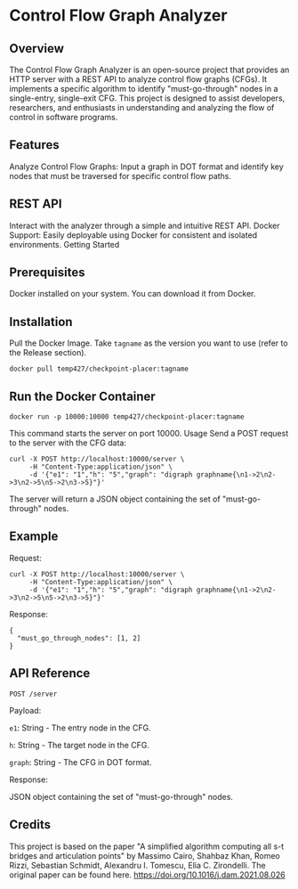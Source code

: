 # Control Flow Graph Analyzer

## Overview

The Control Flow Graph Analyzer is an open-source project that provides an HTTP server with a REST API to analyze control flow graphs (CFGs). It implements a specific algorithm to identify "must-go-through" nodes in a single-entry, single-exit CFG. This project is designed to assist developers, researchers, and enthusiasts in understanding and analyzing the flow of control in software programs.

## Features

Analyze Control Flow Graphs: Input a graph in DOT format and identify key nodes that must be traversed for specific control flow paths.
## REST API
Interact with the analyzer through a simple and intuitive REST API.
Docker Support: Easily deployable using Docker for consistent and isolated environments.
Getting Started

## Prerequisites
Docker installed on your system. You can download it from Docker.
## Installation
Pull the Docker Image. Take `tagname` as the version you want to use (refer to the Release section).
```
docker pull temp427/checkpoint-placer:tagname
```

## Run the Docker Container
```
docker run -p 10000:10000 temp427/checkpoint-placer:tagname
```
This command starts the server on port 10000.
Usage
Send a POST request to the server with the CFG data:
```
curl -X POST http://localhost:10000/server \
     -H "Content-Type:application/json" \
     -d '{"e1": "1","h": "5","graph": "digraph graphname{\n1->2\n2->3\n2->5\n5->2\n3->5}"}'
 ```

The server will return a JSON object containing the set of "must-go-through" nodes.

## Example
Request:
```
curl -X POST http://localhost:10000/server \
     -H "Content-Type:application/json" \
     -d '{"e1": "1","h": "5","graph": "digraph graphname{\n1->2\n2->3\n2->5\n5->2\n3->5}"}'
```
Response:
```
{
  "must_go_through_nodes": [1, 2]
}
```
## API Reference

`POST /server`

Payload:

`e1`: String - The entry node in the CFG.

`h`: String - The target node in the CFG.

`graph`: String - The CFG in DOT format.

Response:

JSON object containing the set of "must-go-through" nodes.

## Credits
This project is based on the paper "A simplified algorithm computing all s-t bridges and articulation points" by Massimo Cairo, Shahbaz Khan, Romeo Rizzi, Sebastian Schmidt, Alexandru I. Tomescu, Elia C. Zirondelli.
The original paper can be found here. https://doi.org/10.1016/j.dam.2021.08.026
